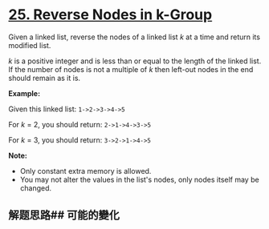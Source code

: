 # [25. Reverse Nodes in k-Group](https://leetcode-cn.com/problems/reverse-nodes-in-k-group/)
Given a linked list, reverse the nodes of a linked list _k_ at a time and return its modified list.

_k_ is a positive integer and is less than or equal to the length of the linked list. If the number of nodes is not a multiple of _k_ then left-out nodes in the end should remain as it is.



**Example:**

Given this linked list: <code>1-&gt;2-&gt;3-&gt;4-&gt;5</code>

For _k_ = 2, you should return: <code>2-&gt;1-&gt;4-&gt;3-&gt;5</code>

For _k_ = 3, you should return: <code>3-&gt;2-&gt;1-&gt;4-&gt;5</code>

**Note:**


- Only constant extra memory is allowed.
- You may not alter the values in the list&#39;s nodes, only nodes itself may be changed.
## 解题思路## 可能的變化